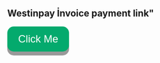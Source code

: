 <!DOCTYPE html>
<html>
<head>
<style>
.button {
  display: inline-block;
  padding: 15px 25px;
  font-size: 24px;
  cursor: pointer;
  text-align: center;
  text-decoration: none;
  outline: none;
  color: #fff;
  background-color: #04AA6D;
  border: none;
  border-radius: 15px;
  box-shadow: 0 9px #999;
}

.button:hover {background-color: #3e8e41}

.button:active {
  background-color: #3e8e41;
  box-shadow: 0 5px #666;
  transform: translateY(4px);
}
</style>
</head>
<body>

<h2>Westinpay İnvoice payment link"</h2>

<button href="https://westinpay.com/invoice/payment/eyJpdiI6IjdQV2l3ZVlFbGNXLzFaa1RsaHA0SUE9PSIsInZhbHVlIjoiSXVRa21FUzVYNFowOFBLbEtUWjZBayt6T1ZKd0ZlYWpZdzdFV0phK0hJbz0iLCJtYWMiOiIxMjQzYWYxYjQ5MzEzYzdiZGY4OTFhMWNkNzZlMjg0OGJlOWVmYTczZmM2OWM1NGE4MjRjMDIxMDk0ZDE1YzMyIiwidGFnIjoiIn0='" class="button">Click Me</button>

</body>
</html>
